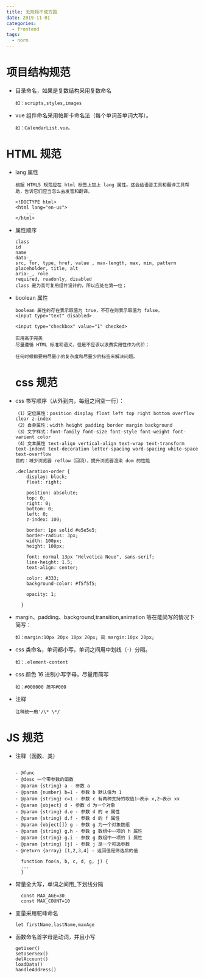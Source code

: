 ```yaml
---
title: 无规矩不成方圆
date: 2019-11-01
categories:
  - frontend
tags:
  - norm
---
```


# 项目结构规范

- 目录命名，如果是复数结构采用复数命名

  ```
  如：scripts,styles,images
  ```

- vue 组件命名采用帕斯卡命名法（每个单词首单词大写）。

  ```
  如：CalendarList.vue。
  ```

# HTML 规范

- lang 属性

  ```
  根据 HTML5 规范应在 html 标签上加上 lang 属性。这会给语音工具和翻译工具帮助，告诉它们应当怎么去发音和翻译。

  <!DOCTYPE html>
  <html lang="en-us">
      ...
  </html>

  ```

- 属性顺序

  ```
  class
  id
  name
  data-_
  src, for, type, href, value , max-length, max, min, pattern
  placeholder, title, alt
  aria-_, role
  required, readonly, disabled
  class 是为高可复用组件设计的，所以应处在第一位；

  ```

- boolean 属性

  ```
  boolean 属性的存在表示取值为 true，不存在则表示取值为 false。
  <input type="text" disabled>

  <input type="checkbox" value="1" checked>

  实用高于完美
  尽量遵循 HTML 标准和语义，但是不应该以浪费实用性作为代价；

  任何时候都要用尽量小的复杂度和尽量少的标签来解决问题。

  ```

  # css 规范

- css 书写顺序（从外到内，每组之间空一行）：

  ```
  （1）定位属性：position display float left top right bottom overflow clear z-index
  （2）自身属性：width height padding border margin background
  （3）文字样式：font-family font-size font-style font-weight font-varient color
  （4）文本属性 text-align vertical-align text-wrap text-transform text-indent text-decoration letter-spacing word-spacing white-space text-overflow
  目的：减少浏览器 reflow（回流），提升浏览器渲染 dom 的性能

  .declaration-order {
      display: block;
      float: right;

      position: absolute;
      top: 0;
      right: 0;
      bottom: 0;
      left: 0;
      z-index: 100;

      border: 1px solid #e5e5e5;
      border-radius: 3px;
      width: 100px;
      height: 100px;

      font: normal 13px "Helvetica Neue", sans-serif;
      line-height: 1.5;
      text-align: center;

      color: #333;
      background-color: #f5f5f5;

      opacity: 1;

    }
  ```

- margin、padding、background,transition,animation 等在能简写的情况下简写：

  ```
  如：margin:10px 20px 10px 20px; 简 margin:10px 20px;
  ```

- css 类命名，单词都小写，单词之间用中划线（-）分隔。

  ```
  如：.element-content
  ```

- css 颜色 16 进制小写字母，尽量用简写

  ```
  如：#000000 简写#000
  ```

- 注释
  ```
  注释统一用'/\* \*/
  ```

# JS 规范

- 注释（函数、类）

  ```

  - @func
  - @desc 一个带参数的函数
  - @param {string} a - 参数 a
  - @param {number} b=1 - 参数 b 默认值为 1
  - @param {string} c=1 - 参数 c 有两种支持的取值1—表示 x,2—表示 xx
  - @param {object} d - 参数 d 为一个对象
  - @param {string} d.e - 参数 d 的 e 属性
  - @param {string} d.f - 参数 d 的 f 属性
  - @param {object[]} g - 参数 g 为一个对象数组
  - @param {string} g.h - 参数 g 数组中一项的 h 属性
  - @param {string} g.i - 参数 g 数组中一项的 i 属性
  - @param {string} [j] - 参数 j 是一个可选参数
  - @return {array} [1,2,3,4] - 返回值是筛选后的值

    function foo(a, b, c, d, g, j) {
    ...
    }

  ```

- 常量全大写，单词之间用\_下划线分隔

  ```
    const MAX_AGE=30
    const MAX_COUNT=10
  ```

- 变量采用驼峰命名

  ```
  let firstName,lastName,maxAge
  ```

- 函数命名首字母是动词，并且小写
  ```
  getUser()
  setUserSex()
  delAccount()
  loadData()
  handleAddress()
  ```
